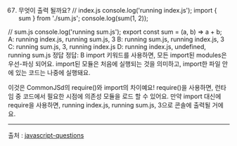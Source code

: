 67. 무엇이 출력 될까요?
    // index.js
    console.log('running index.js');
    import { sum } from './sum.js';
    console.log(sum(1, 2));

// sum.js
console.log('running sum.js');
export const sum = (a, b) => a + b;
A: running index.js, running sum.js, 3
B: running sum.js, running index.js, 3
C: running sum.js, 3, running index.js
D: running index.js, undefined, running sum.js
정답
정답: B
import 키워드를 사용하면, 모든 import된 modules은 우선-파싱 되어요. import된 모듈은 처음에 실행되는 것을 의미하고, import한 파일 안에 있는 코드는 나중에 실행돼요.

이것은 CommonJSd의 require()와 import의 차이예요! require()을 사용하면, 런타임 중 코드에서 필요한 시점에 의존성 모듈을 로드 할 수 있어요. 만약 import 대신에 require을 사용하면, running index.js, running sum.js, 3으로 콘솔에 출력될 거에요.

---

출처 : [javascript-questions](https://github.com/lydiahallie/javascript-questions/blob/master/README-ko_KR.md)
